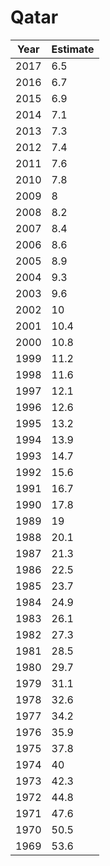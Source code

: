 # Qatar

| Year | Estimate |
| ---- | -------- |
| 2017 | 6.5 |
| 2016 | 6.7 |
| 2015 | 6.9 |
| 2014 | 7.1 |
| 2013 | 7.3 |
| 2012 | 7.4 |
| 2011 | 7.6 |
| 2010 | 7.8 |
| 2009 | 8 |
| 2008 | 8.2 |
| 2007 | 8.4 |
| 2006 | 8.6 |
| 2005 | 8.9 |
| 2004 | 9.3 |
| 2003 | 9.6 |
| 2002 | 10 |
| 2001 | 10.4 |
| 2000 | 10.8 |
| 1999 | 11.2 |
| 1998 | 11.6 |
| 1997 | 12.1 |
| 1996 | 12.6 |
| 1995 | 13.2 |
| 1994 | 13.9 |
| 1993 | 14.7 |
| 1992 | 15.6 |
| 1991 | 16.7 |
| 1990 | 17.8 |
| 1989 | 19 |
| 1988 | 20.1 |
| 1987 | 21.3 |
| 1986 | 22.5 |
| 1985 | 23.7 |
| 1984 | 24.9 |
| 1983 | 26.1 |
| 1982 | 27.3 |
| 1981 | 28.5 |
| 1980 | 29.7 |
| 1979 | 31.1 |
| 1978 | 32.6 |
| 1977 | 34.2 |
| 1976 | 35.9 |
| 1975 | 37.8 |
| 1974 | 40 |
| 1973 | 42.3 |
| 1972 | 44.8 |
| 1971 | 47.6 |
| 1970 | 50.5 |
| 1969 | 53.6 |